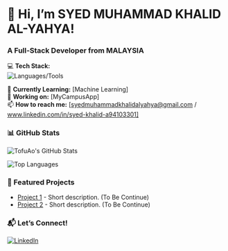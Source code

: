 # 👋 Hi, I’m SYED MUHAMMAD KHALID AL-YAHYA!  
### A Full-Stack Developer from MALAYSIA  

💻 **Tech Stack:**  
![Languages/Tools](https://skillicons.dev/icons?i=js,ts,python,java,git,github&perline=6)  

🌱 **Currently Learning:** [Machine Learning]  
🔭 **Working on:** [MyCampusApp]  
📫 **How to reach me:** [syedmuhammadkhalidalyahya@gmail.com / www.linkedin.com/in/syed-khalid-a94103301]  

### **📊 GitHub Stats**  
![TofuAo's GitHub Stats](https://github-readme-stats.vercel.app/api?username=TofuAo&show_icons=true&theme=radical)  

![Top Languages](https://github-readme-stats.vercel.app/api/top-langs/?username=TofuAo&layout=compact&theme=radical)  

### **🚀 Featured Projects**  
- [Project 1](https://github.com/your-username/project-1) - Short description. (To Be Continue) 
- [Project 2](https://github.com/your-username/project-2) - Short description. (To Be Continue)

### **📬 Let’s Connect!**  
[![LinkedIn](https://img.shields.io/badge/LinkedIn-0077B5?style=for-the-badge&logo=linkedin&logoColor=white)](www.linkedin.com/in/syed-khalid-a94103301)  


